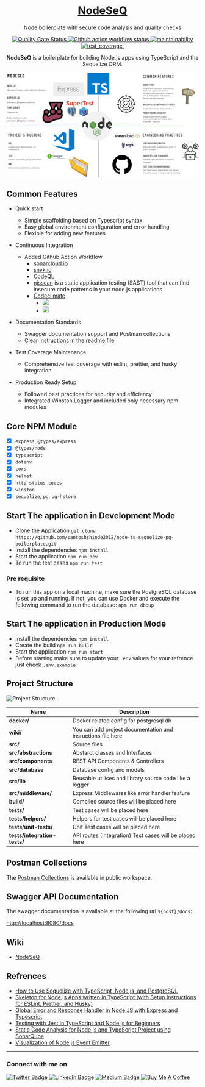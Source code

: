 <h1 align="center"><a href="https://blog.santoshshinde.com/how-to-use-sequelize-with-typescript-node-js-and-postgresql-c6ff58a3af76" target=”_blank”>NodeSeQ</a></h1>

<p align="center">Node boilerplate with secure code analysis and quality checks</p>

<p align="center">
  <a href="https://sonarcloud.io/project/overview?id=santoshshinde2012_node-ts-sequelize-pg-boilerplate">
     <img src="https://sonarcloud.io/api/project_badges/measure?project=santoshshinde2012_node-ts-sequelize-pg-boilerplate&metric=alert_status" alt="Quality Gate Status" />
  </a>
  <a href="https://github.com/santoshshinde2012/node-ts-sequelize-pg-boilerplate/actions/workflows/ci.yml" target=”_blank”>
     <img src="https://github.com/santoshshinde2012/node-ts-sequelize-pg-boilerplate/actions/workflows/ci.yml/badge.svg?branch=main" alt="Github action workflow status" />
  </a>
  <a href="https://codeclimate.com/github/santoshshinde2012/node-ts-sequelize-pg-boilerplate/maintainability" target=”_blank”>
    <img src="https://api.codeclimate.com/v1/badges/ad13a11cffa2421a8220/maintainability" alt="maintainability" />
  </a>
  <a href="https://codeclimate.com/github/santoshshinde2012/node-ts-sequelize-pg-boilerplate/test_coverage" target=”_blank”>
    <img src="https://api.codeclimate.com/v1/badges/ad13a11cffa2421a8220/test_coverage" alt="test_coverage" />
  </a>
   <a href="https://snyk.io/test/github/santoshshinde2012/node-ts-sequelize-pg-boilerplate" target=”_blank”>
     <img src="https://snyk.io/test/github/santoshshinde2012/node-ts-sequelize-pg-boilerplate/badge.svg?style=flat-square" alt="" />
  </a>
</p>

<p align="center"><b>NodeSeQ</b> is a boilerplate for building Node.js apps using TypeScript and the Sequelize ORM.</p>


![Introductions](wiki/assets/introductions.png)

## Common Features

- Quick start
    - Simple scaffolding based on Typescript syntax
    - Easy global environment configuration and error handling
    - Flexible for adding new features

- Continuous Integration
    - Added Github Action Workflow
        - [sonarcloud.io](https://sonarcloud.io/summary/new_code?id=santoshshinde2012_node-ts-sequelize-pg-boilerplate)
        - [snyk.io](https://app.snyk.io/org/santoshshinde2012/project/ab175098-8886-4b72-bb5f-dce28d098fc0)
        - [CodeQL](https://codeql.github.com/)
        - [njsscan](https://opensecurity.in/#engineering) is a static application testing (SAST) tool that can find insecure code patterns in your node.js applications
        - [Codeclimate](https://codeclimate.com/)
          - <a href="https://codeclimate.com/github/santoshshinde2012/node-ts-sequelize-pg-boilerplate/maintainability"><img src="https://api.codeclimate.com/v1/badges/ad13a11cffa2421a8220/maintainability" /></a>
          - <a href="https://codeclimate.com/github/santoshshinde2012/node-ts-sequelize-pg-boilerplate/test_coverage"><img src="https://api.codeclimate.com/v1/badges/ad13a11cffa2421a8220/test_coverage" /></a>

- Documentation Standards
    - Swagger documentation support and Postman collections
    - Clear instructions in the readme file

- Test Coverage Maintenance
    - Comprehensive test coverage with eslint, prettier, and husky integration

- Production Ready Setup 
    - Followed best practices for security and efficiency
    - Integrated Winston Logger and included only necessary npm modules
  

## Core NPM Module

- [x] `express`, `@types/express`
- [x] `@types/node`
- [x] `typescript`
- [x] `dotenv`
- [x] `cors`
- [x] `helmet`
- [x] `http-status-codes`
- [x] `winston`
- [x] `sequelize`, `pg`, `pg-hstore`

## Start The application in Development Mode

- Clone the Application `git clone https://github.com/santoshshinde2012/node-ts-sequelize-pg-boilerplate.git`
- Install the dependencies `npm install`
- Start the application `npm run dev`
- To run the test cases `npm run test`

### Pre requisite 

- To run this app on a local machine, make sure the PostgreSQL database is set up and running. If not, you can use Docker and execute the following command to run the database:
    `npm run db:up`

## Start The application in Production Mode

- Install the dependencies `npm install`
- Create the build `npm run build`
- Start the application `npm run start`
- Before starting make sure to update your `.env` values for your refrence just check `.env.example`


## Project Structure

![Project Structure](https://i.ibb.co/Cvff1zN/boilerplate.png)


| Name                              | Description |
| --------------------------------- | ----------- |
| **docker/**                       | Docker related config for postgresql db     |
| **wiki/**                         | You can add project documentation and insructions file here |
| **src/**                          | Source files |
| **src/abstractions**              | Abstarct classes and Interfaces  |
| **src/components**                | REST API Components & Controllers  |
| **src/database**                  | Database config and models  |
| **src/lib**                       | Reusable utilises and library source code like a logger|
| **src/middleware/**               | Express Middlewares like error handler feature |
| **build/**                        | Compiled source files will be placed here |
| **tests/**                        | Test cases will be placed here |
| **tests/helpers/**                | Helpers for test cases will be placed here  |
| **tests/unit-tests/**             | Unit Test cases will be placed here  |
| **tests/integration-tests/**      | API routes (Integration) Test cases will be placed here|




## Postman Collections

The [Postman Collections](https://elements.getpostman.com/redirect?entityId=10883620-12e0cb07-b34f-4110-9b0d-00bad75fdde5&entityType=collection) is available in public workspace.

## Swagger API Documentation

The swagger documentation is available at the following url `${host}/docs`:  

[http://localhost:8080/docs](http://localhost:8080/docs)

## Wiki 

- [NodeSeQ](https://github.com/santoshshinde2012/node-ts-sequelize-pg-boilerplate/wiki)
  

## Refrences 
- [How to Use Sequelize with TypeScript, Node.js, and PostgreSQL](https://blog.santoshshinde.com/how-to-use-sequelize-with-typescript-node-js-and-postgresql-c6ff58a3af76)
- [Skeleton for Node.js Apps written in TypeScript (with Setup Instructions for ESLint, Prettier, and Husky)](https://blog.santoshshinde.com/skeleton-for-node-js-apps-written-in-typescript-444fa1695b30)
- [Global Error and Response Handler in Node JS with Express and Typescript](https://blog.santoshshinde.com/global-error-and-response-handler-in-node-js-with-express-and-typescript-913ec06d74b3)
- [Testing with Jest in TypeScript and Node.js for Beginners](https://blog.santoshshinde.com/beginners-guide-to-testing-jest-with-node-typescript-1f46a1b87dad)
- [Static Code Analysis for Node.js and TypeScript Project using SonarQube](https://blog.santoshshinde.com/static-code-analysis-for-node-js-and-typescript-project-using-sonarqube-8f90799add06)
- [Visualization of Node.js Event Emitter](https://blog.santoshshinde.com/visualization-of-node-js-event-emitter-4f7c9fe3a477)
  

<hr/>

### Connect with me on
<div id="badges">
  <a href="https://twitter.com/shindesan2012">
    <img src="https://img.shields.io/badge/shindesan2012-black?style=for-the-badge&logo=twitter&logoColor=white" alt="Twitter Badge"/>
  </a>
  <a href="https://www.linkedin.com/in/shindesantosh/">
    <img src="https://img.shields.io/badge/shindesantosh-blue?style=for-the-badge&logo=linkedin&logoColor=white" alt="LinkedIn Badge"/>
  </a>
   <a href="https://blog.santoshshinde.com/">
    <img src="https://img.shields.io/badge/Blog-black?style=for-the-badge&logo=medium&logoColor=white" alt="Medium Badge"/>
  </a>
  <a href="https://www.buymeacoffee.com/santoshshin" target="_blank">
   <img src="https://img.shields.io/badge/buymeacoffee-black?style=for-the-badge&logo=buymeacoffee&logoColor=white" alt="Buy Me A Coffee"/>
  </a>
</div>
